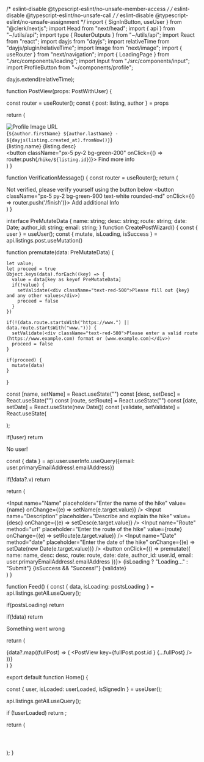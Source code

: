 /* eslint-disable @typescript-eslint/no-unsafe-member-access */
/* eslint-disable @typescript-eslint/no-unsafe-call */
/* eslint-disable @typescript-eslint/no-unsafe-assignment */
import { SignInButton, useUser } from "@clerk/nextjs";
import Head from "next/head";
import { api } from "~/utils/api";
import type { RouterOutputs } from "~/utils/api";
import React from "react";
import dayjs from "dayjs";
import relativeTime from "dayjs/plugin/relativeTime";
import Image from "next/image";
import { useRouter } from "next/navigation";
import { LoadingPage } from "./src/components/loading";
import Input from "./src/components/input";
import ProfileButton from "~/components/profile";

dayjs.extend(relativeTime);




function PostView(props: PostWithUser) {

  const router = useRouter();
  const { post: listing, author } = props
  
  return (
    <div key={listing.id} className="shadow-md rounded-md p-5 flex gap-3">
        <Image src={author.profileImageUrl} className="w-14 h-14 rounded-full" alt="Profile Image URL" width={56} height={56} />
        <div className="flex flex-col">
          <div className="flex gap-4">
            <span>{`${author.firstName} ${author.lastName} - ${dayjs(listing.created_at).fromNow()}`}</span>
            <span className="font-thin"></span>
          </div>
          <div className="flex flex-col">
            <span>{listing.name}</span>
            <span>{listing.desc}</span>
          </div>
          <button className="px-5 py-2 bg-green-200" onClick={() => router.push(`/hike/${listing.id}`)}>
            Find more info
          </button>
        </div>
    </div>
  )
}

function VerificationMessage() {
  const router = useRouter();
  return (
    <div className="flex flex-col">
      Not verified, please verify yourself using the button below
      <button className="px-5 py-2 bg-green-900 text-white rounded-md" onClick={() => router.push('/finish')}>
        Add additional Info
      </button>
    </div>
  )
}

interface PreMutateData {
  name: string;
  desc: string;
  route: string;
  date: Date;
  author_id: string;
  email: string;
}
function CreatePostWizard() {
  const { user } = useUser();
  const { mutate, isLoading, isSuccess } = api.listings.post.useMutation()

  function premutate(data: PreMutateData) {

    let value;
    let proceed = true
    Object.keys(data).forEach((key) => {
      value = data[key as keyof PreMutateData]
      if(!value) {
        setValidate(<div className="text-red-500">Please fill out {key} and any other values</div>)
        proceed = false
      }
    })

    if(!(data.route.startsWith("https://www.") || data.route.startsWith("www."))) {
      setValidate(<div className="text-red-500">Please enter a valid route (https://www.example.com) format or (www.example.com)</div>)
      proceed = false
    }

    if(proceed) {
      mutate(data)
    }
  }

  const [name, setName] = React.useState("")
  const [desc, setDesc] = React.useState("")
  const [route, setRoute] = React.useState("")
  const [date, setDate] = React.useState(new Date())
  const [validate, setValidate] = React.useState(<div></div>);

  if(!user) return <div>No user!</div>

  const { data } = api.user.userInfo.useQuery({email: user.primaryEmailAddress!.emailAddress})

  if(!data?.v) return <VerificationMessage />

  return (
    <div className="flex flex-col gap-3 p-5">
      <Input name="Name" placeholder="Enter the name of the hike" value={name} onChange={(e) => setName(e.target.value)} />
      <Input name="Description" placeholder="Describe and explain the hike" value={desc} onChange={(e) => setDesc(e.target.value)} />
      <Input name="Route" method="url" placeholder="Enter the route of the hike" value={route} onChange={(e) => setRoute(e.target.value)} />
      <Input name="Date" method="date" placeholder="Enter the date of the hike" onChange={(e) => setDate(new Date(e.target.value))} />
      <button onClick={() => premutate({
        name: name,
        desc: desc,
        route: route,
        date: date,
        author_id: user.id,
        email: user.primaryEmailAddress!.emailAddress
      })}>
        {isLoading ? "Loading..." : "Submit"}
        {isSuccess && "Success!"}
      </button>
      {validate}
    </div>
  )
}

function Feed() {
  const { data, isLoading: postsLoading } = api.listings.getAll.useQuery();

  if(postsLoading) return <LoadingPage />

  if(!data) return <div>Something went wrong</div>

  return (
    <div className="flex flex-col-reverse">
      {data?.map((fullPost) => (
        <PostView key={fullPost.post.id } {...fullPost} />
      ))}
    </div>
  )
}

export default function Home() {

  const { user, isLoaded: userLoaded, isSignedIn } = useUser();

  api.listings.getAll.useQuery();

  if (!userLoaded) return <LoadingPage />;

  return (
    <div>
      <Head>
        <title>Create T3 App</title>
        <meta name="description" content="Generated by create-t3-app" />
        <link rel="icon" href="/favicon.ico" />
        <script async src="https://pagead2.googlesyndication.com/pagead/js/adsbygoogle.js?client=ca-pub-5539865102402934"
     crossOrigin="anonymous"></script>
      </Head>
      <div className="flex flex-col justify-center h-[100%] overflow-auto bg-emerald-200">
        <Header />
        <div className="w-full flex-col flex h-full md:max-w-2xl">
          <div className="flex flex-col">
            <CreatePostWizard />
            <Feed />
          </div>
        </div>
    </div>
    </div>
  );
}
